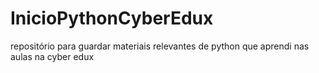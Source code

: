 # InicioPythonCyberEdux
repositório para guardar materiais relevantes de python que aprendi nas aulas na cyber edux
